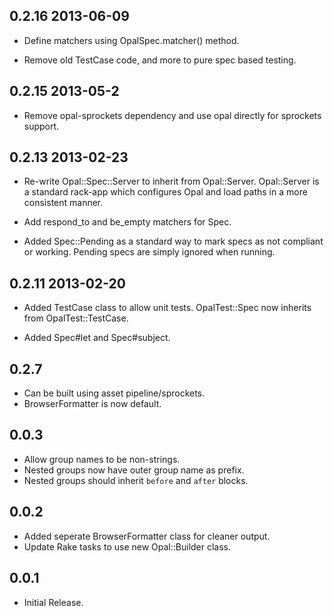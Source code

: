 ## 0.2.16 2013-06-09

*   Define matchers using OpalSpec.matcher() method.

*   Remove old TestCase code, and more to pure spec based testing.

## 0.2.15 2013-05-2

*   Remove opal-sprockets dependency and use opal directly for sprockets
    support.

## 0.2.13 2013-02-23

*   Re-write Opal::Spec::Server to inherit from Opal::Server. Opal::Server is
    a standard rack-app which configures Opal and load paths in a more
    consistent manner.

*   Add respond_to and be_empty matchers for Spec.

*   Added Spec::Pending as a standard way to mark specs as not compliant or
    working. Pending specs are simply ignored when running.

## 0.2.11 2013-02-20

*   Added TestCase class to allow unit tests. OpalTest::Spec now inherits from
    OpalTest::TestCase.

*   Added Spec#let and Spec#subject.

## 0.2.7

*   Can be built using asset pipeline/sprockets.
*   BrowserFormatter is now default.

## 0.0.3

*   Allow group names to be non-strings.
*   Nested groups now have outer group name as prefix.
*   Nested groups should inherit `before` and `after` blocks.

## 0.0.2

*   Added seperate BrowserFormatter class for cleaner output.
*   Update Rake tasks to use new Opal::Builder class.

## 0.0.1

*   Initial Release.
